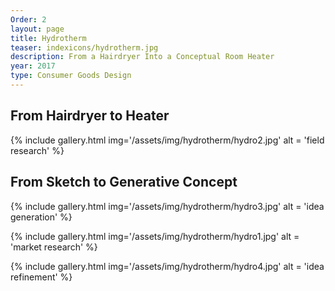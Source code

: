 ```yaml
---
Order: 2
layout: page
title: Hydrotherm
teaser: indexicons/hydrotherm.jpg
description: From a Hairdryer Into a Conceptual Room Heater
year: 2017
type: Consumer Goods Design
---
```

## From Hairdryer to Heater
{% include gallery.html img='/assets/img/hydrotherm/hydro2.jpg' alt = 'field research' %}

## From Sketch to Generative Concept
{% include gallery.html img='/assets/img/hydrotherm/hydro3.jpg' alt = 'idea generation' %}

{% include gallery.html img='/assets/img/hydrotherm/hydro1.jpg' alt = 'market research' %}

{% include gallery.html img='/assets/img/hydrotherm/hydro4.jpg' alt = 'idea refinement' %}
